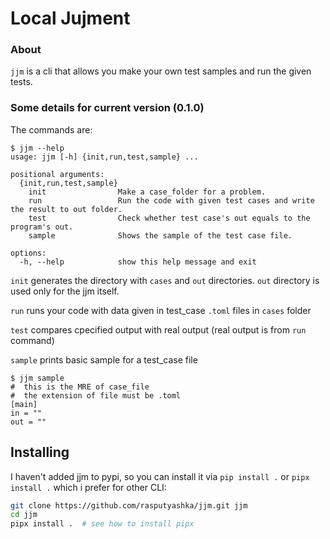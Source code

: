 # Local Jujment

### About
`jjm` is a cli that allows you make your own test samples and run the given tests. 

### Some details for current version (0.1.0)
The commands are:
```
$ jjm --help
usage: jjm [-h] {init,run,test,sample} ...

positional arguments:
  {init,run,test,sample}
    init                Make a case_folder for a problem.
    run                 Run the code with given test cases and write the result to out folder.
    test                Check whether test case's out equals to the program's out.
    sample              Shows the sample of the test case file.

options:
  -h, --help            show this help message and exit

```
`init` generates the directory with `cases` and `out` directories. `out` directory is used only for the jjm itself.

`run` runs your code with data given in test_case `.toml` files in `cases` folder

`test` compares cpecified output with real output (real output is from `run` command)

`sample` prints basic sample for a test_case file
```
$ jjm sample
#  this is the MRE of case_file
#  the extension of file must be .toml
[main]
in = ""
out = ""

```

## Installing
I haven't added jjm to pypi, so you can install it via `pip install .` or `pipx install .` which i prefer for other CLI:
```sh
git clone https://github.com/rasputyashka/jjm.git jjm
cd jjm
pipx install .  # see how to install pipx
```
